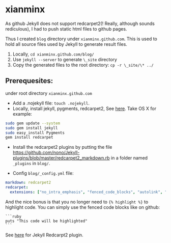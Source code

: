 xianminx
========

As github Jekyll does not support redcarpet2(! Really, although sounds rediculous), I had to push static html files to github pages. 

Thus I created `blog` directory under `xianminx.github.com`. This is used to hold all source files used by Jekyll to generate result files. 

1. Locally, `cd xianminx.github.com/blog/` 
2. Use `jekyll --server` to generate `\_site` directory
3. Copy the generated files to the root directory: `cp -r \_site/\* ../`

## Prerequesites: 

under root directory `xianminx.github.com`

* Add a .nojekyll file: `touch .nojekyll`.
* Locally, install jekyll, pygments, redcarpet2, See [here](https://github.com/mojombo/jekyll/wiki/Install).
Take OS X for example:

```bash
sudo gem update --system
sudo gem install jekyll
sudo easy_install Pygments
gem install redcarpet
```

* Install the redcarpet2 plugins by putting the file https://github.com/nono/Jekyll-plugins/blob/master/redcarpet2_markdown.rb in a folder named `_plugins` in `blog/`.


* Config `blog/_config.yml` file:

```yaml
markdown: redcarpet2
redcarpet:
  extensions: ["no_intra_emphasis", "fenced_code_blocks", "autolink", "strikethrough", "superscript", "with_toc_data"]
```


And the nice bonus is that you no longer need to `{% highlight %}` to
highlight code. You can simply use the fenced code blocks like on github:

    ```ruby
    puts "This code will be highlighted"
    ```

See [here](https://github.com/nono/Jekyll-plugins) for Jekyll Redcarpt2 plugin.  

